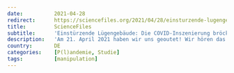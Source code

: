 ```yaml
---
date:          2021-04-28
redirect:      https://sciencefiles.org/2021/04/28/einsturzende-lugengebaude-die-covid-inszenierung-brockelt-weiter/
title:         ScienceFiles
subtitle:      'Einstürzende Lügengebäude: Die COVID-Inszenierung bröckelt weiter'
description:   'Am 21. April 2021 haben wir uns geoutet! Wir hören das Gras wachsen! Damals hat die britische Regierung verkündet, COVID-19 in Zukunft medikamentös behandeln zu wollen und zukünftige Ausbrüche von SARS-CoV-2 in einer der Influenza vergleichbaren Weise behandeln zu wollen. Die britische Regierung versucht, aus dem Loch, in das sie sich mit ihrer überzogenen Reaktion…'
country:       DE
categories:    [P(l)andemie, Studie]
tags:          [manipulation]
---
```

